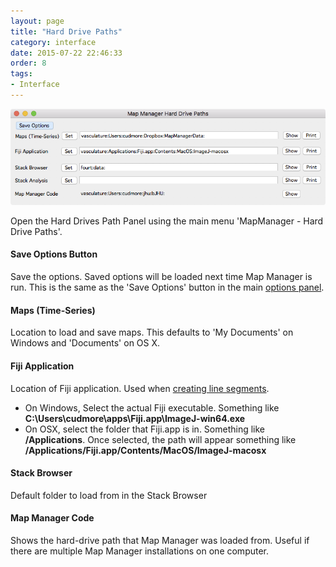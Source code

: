 ```yaml
---
layout: page
title: "Hard Drive Paths"
category: interface
date: 2015-07-22 22:46:33
order: 8
tags:
- Interface
---
```


<IMG class="img-float-left" SRC="images/mm3/options/hard-drive-paths.png" WIDTH="750">

<div class="print-page-break"></div>

Open the Hard Drives Path Panel using the main menu 'MapManager - Hard Drive Paths'.

#### Save Options Button

Save the options. Saved options will be loaded next time Map Manager is run. This is the same as the 'Save Options' button in the main [options panel][4].
 
#### Maps (Time-Series)

Location to load and save maps. This defaults to 'My Documents' on Windows and 'Documents' on OS X.

#### Fiji Application

Location of Fiji application. Used when [creating line segments][5].

   - On Windows, Select the actual Fiji executable. Something like **C:\Users\cudmore\apps\Fiji.app\ImageJ-win64.exe**
   - On OSX, select the folder that Fiji.app is in. Something like **/Applications**. Once selected, the path will appear something like **/Applications/Fiji.app/Contents/MacOS/ImageJ-macosx** 
    
#### Stack Browser

Default folder to load from in the Stack Browser

#### Map Manager Code

Shows the hard-drive path that Map Manager was loaded from. Useful if there are multiple Map Manager installations on one computer.    



[1]: stack-browser
[2]: making-a-map
[3]: user-files
[4]: stackdb-options-panel
[5]: stack-annotations#creating-line-segments
[6]: http://www.robertcudmore.org/maptracker/v2/mp285/


